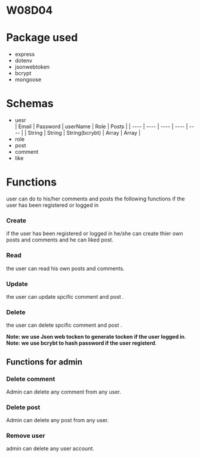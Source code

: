 # W08D04
# Package used 
- express
- dotenv
- jsonwebtoken 
- bcrypt
- mongoose
# Schemas
- uesr <br />
| Email | Password | userName | Role | Posts |
| ---- | ---- | ---- | ---- | ---- | 
| String | String | String\(bcrybt\) | Array | Array |
- role
- post
- comment
- like
# Functions
user can do to his/her comments and posts the following functions
if the user has been registered or logged in  
### Create 
if the user has been registered or logged in he/she  can create thier own posts and comments and he can liked post.
### Read 
the user can read his own posts and comments.
### Update 
the user can update spcific comment and post .
### Delete 
the user can delete spcific comment and post .

**Note: we use Json web tocken to generate tocken if the user logged in**.<br />
**Note: we use bcrybt to hash password if the user registerd**.

## Functions for admin
### Delete comment
Admin can delete any comment from any user.
### Delete post
Admin can delete any post from any user.
### Remove user
admin can delete any user account.
